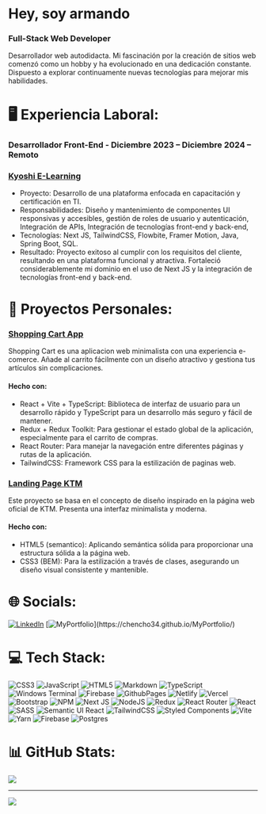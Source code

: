 # Hey, soy armando
### Full-Stack Web Developer
Desarrollador web autodidacta. Mi fascinación por la creación de sitios web comenzó como un hobby y ha evolucionado en una dedicación constante. Dispuesto a explorar continuamente nuevas tecnologías para mejorar mis habilidades.

# 🖥️ Experiencia Laboral:

### Desarrollador Front-End - Diciembre 2023 – Diciembre 2024 – Remoto
### [Kyoshi E-Learning](https://www.kyoshi.com.mx/)
* Proyecto: Desarrollo de una plataforma enfocada en capacitación y certificación en TI.
* Responsabilidades: Diseño y mantenimiento de componentes UI responsivas y accesibles, gestión de roles de usuario y autenticación, Integración de APIs, Integración de tecnologías front-end y back-end, 
* Tecnologías: Next JS, TailwindCSS, Flowbite, Framer Motion, Java, Spring Boot, SQL.
* Resultado: Proyecto exitoso al cumplir con los requisitos del cliente, resultando en una plataforma funcional y atractiva. Fortaleció considerablemente mi dominio en el uso de Next JS y la integración de tecnologías front-end y back-end.

# 📖 Proyectos Personales:

### [Shopping Cart App](https://cart-shopping-app.netlify.app/) 
Shopping Cart es una aplicacion web minimalista con una experiencia e-comerce. Añade al carrito fácilmente con un diseño atractivo y gestiona tus artículos sin complicaciones.
#### Hecho con:
* React + Vite + TypeScript: Biblioteca de interfaz de usuario para un desarrollo rápido y TypeScript para un desarrollo más seguro y fácil de mantener.
* Redux + Redux Toolkit: Para gestionar el estado global de la aplicación, especialmente para el carrito de compras.
* React Router: Para manejar la navegación entre diferentes páginas y rutas de la aplicación.
* TailwindCSS: Framework CSS para la estilización de paginas web.

### [Landing Page KTM](https://github.com/Chencho34/ktm-web-page)
Este proyecto se basa en el concepto de diseño inspirado en la página web oficial de KTM. Presenta una interfaz minimalista y moderna.
#### Hecho con:
* HTML5 (semantico): Aplicando semántica sólida para proporcionar una estructura sólida a la página web.
* CSS3 (BEM):  Para la estilización a través de clases, asegurando un diseño visual consistente y mantenible.

# 🌐 Socials:
[![LinkedIn](https://img.shields.io/badge/LinkedIn-%230077B5.svg?logo=linkedin&logoColor=white)](https://linkedin.com/in/armando-cr) 
[![MyPortfolio](https://img.shields.io/badge/MyPortfolio-%234D4D4D.svg?)](https://chencho34.github.io/MyPortfolio/) 

# 💻 Tech Stack:
![CSS3](https://img.shields.io/badge/css3-%231572B6.svg?style=flat&logo=css3&logoColor=white) ![JavaScript](https://img.shields.io/badge/javascript-%23323330.svg?style=flat&logo=javascript&logoColor=%23F7DF1E) ![HTML5](https://img.shields.io/badge/html5-%23E34F26.svg?style=flat&logo=html5&logoColor=white) ![Markdown](https://img.shields.io/badge/markdown-%23000000.svg?style=flat&logo=markdown&logoColor=white) ![TypeScript](https://img.shields.io/badge/typescript-%23007ACC.svg?style=flat&logo=typescript&logoColor=white) ![Windows Terminal](https://img.shields.io/badge/Windows%20Terminal-%234D4D4D.svg?style=flat&logo=windows-terminal&logoColor=white) ![Firebase](https://img.shields.io/badge/firebase-%23039BE5.svg?style=flat&logo=firebase) ![GithubPages](https://img.shields.io/badge/github%20pages-121013?style=flat&logo=github&logoColor=white) ![Netlify](https://img.shields.io/badge/netlify-%23000000.svg?style=flat&logo=netlify&logoColor=#00C7B7) ![Vercel](https://img.shields.io/badge/vercel-%23000000.svg?style=flat&logo=vercel&logoColor=white) ![Bootstrap](https://img.shields.io/badge/bootstrap-%238511FA.svg?style=flat&logo=bootstrap&logoColor=white) ![NPM](https://img.shields.io/badge/NPM-%23CB3837.svg?style=flat&logo=npm&logoColor=white) ![Next JS](https://img.shields.io/badge/Next-black?style=flat&logo=next.js&logoColor=white) ![NodeJS](https://img.shields.io/badge/node.js-6DA55F?style=flat&logo=node.js&logoColor=white) ![Redux](https://img.shields.io/badge/redux-%23593d88.svg?style=flat&logo=redux&logoColor=white) ![React Router](https://img.shields.io/badge/React_Router-CA4245?style=flat&logo=react-router&logoColor=white) ![React](https://img.shields.io/badge/react-%2320232a.svg?style=flat&logo=react&logoColor=%2361DAFB) ![SASS](https://img.shields.io/badge/SASS-hotpink.svg?style=flat&logo=SASS&logoColor=white) ![Semantic UI React](https://img.shields.io/badge/Semantic%20UI%20React-%2335BDB2.svg?style=flat&logo=SemanticUIReact&logoColor=white) ![TailwindCSS](https://img.shields.io/badge/tailwindcss-%2338B2AC.svg?style=flat&logo=tailwind-css&logoColor=white) ![Styled Components](https://img.shields.io/badge/styled--components-DB7093?style=flat&logo=styled-components&logoColor=white) ![Vite](https://img.shields.io/badge/vite-%23646CFF.svg?style=flat&logo=vite&logoColor=white) ![Yarn](https://img.shields.io/badge/yarn-%232C8EBB.svg?style=flat&logo=yarn&logoColor=white) ![Firebase](https://img.shields.io/badge/Firebase-039BE5?style=flat&logo=Firebase&logoColor=white) ![Postgres](https://img.shields.io/badge/postgres-%23316192.svg?style=flat&logo=postgresql&logoColor=white)
# 📊 GitHub Stats:
![](https://github-readme-stats.vercel.app/api/top-langs/?username=Chencho34&theme=tokyonight&hide_border=false&include_all_commits=false&count_private=false&layout=compact)

---
[![](https://visitcount.itsvg.in/api?id=Chencho34&icon=5&color=0)](https://visitcount.itsvg.in)

<!-- Proudly created with GPRM ( https://gprm.itsvg.in ) -->
